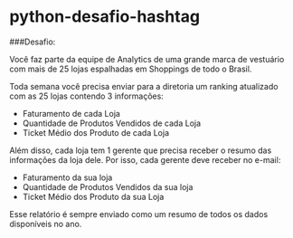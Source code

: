 # python-desafio-hashtag

###Desafio:

Você faz parte da equipe de Analytics de uma grande marca de vestuário com mais de 25 lojas espalhadas em Shoppings de todo o Brasil.

Toda semana você precisa enviar para a diretoria um ranking atualizado com as 25 lojas contendo 3 informações:
- Faturamento de cada Loja
- Quantidade de Produtos Vendidos de cada Loja
- Ticket Médio dos Produto de cada Loja

Além disso, cada loja tem 1 gerente que precisa receber o resumo das informações da loja dele. Por isso, cada gerente deve receber no e-mail:
- Faturamento da sua loja
- Quantidade de Produtos Vendidos da sua loja
- Ticket Médio dos Produto da sua Loja

Esse relatório é sempre enviado como um resumo de todos os dados disponíveis no ano.
